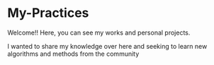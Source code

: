 # My-Practices

Welcome!! Here, you can see my works and personal projects.

I wanted to share my knowledge over here and seeking to learn new algorithms and methods from the community 
